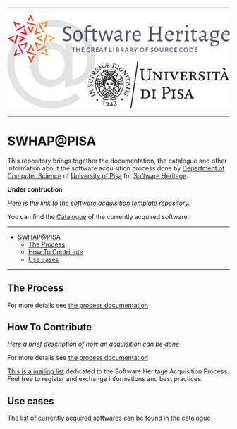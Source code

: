 
---
<p align="center">
  <img src="./DOCS_OLD/IMAGES/SWHAP-PISA-LOGO-HEAD.png" alt="SWHAP@PISA"/>
</p>
<!-- ![SWHAP@PISA](./DOCS_OLD/IMAGES/SWHAP-PISA-LOGO-HEAD.png) -->

---

# SWHAP@PISA

This repository brings together the documentation, the catalogue and other information about the software acquisition process done by [Department of Computer Science](https://di.unipi.it) of [University of Pisa](https://unipi.it) for [Software Heritage](https://www.softwareheritage.org).

**Under contruction**
<!-- 
*We are currently working on the draft of [Working Notepad](DOCS/WorkingNotepad/WorkingNotepad.md).*
moved to DIUNIPI4SWH-NOTES
-->

*Here is the link to the [software acquisition template repository](https://github.com/Unipisa/SWHAP-TEMPLATE).*

You can find the [Catalogue](catalogue.md) of the currently acquired software.

---

- [SWHAP@PISA](#swhappisa)
  - [The Process](#the-process)
  - [How To Contribute](#how-to-contribute)
  - [Use cases](#use-cases)


---

## The Process


For more details see [the process documentation](./DOCS/SWHAP%40Pisa.md)


## How To Contribute
_Here a brief description of how an acquisition can be done_

For more details see [the process documentation](./DOCS/SWHAP%40Pisa.md)

[This is a mailing list](https://sympa.inria.fr/sympa/info/swhap) dedicated to the Software Heritage Acquisition Process.
Feel free to register and exchange informations and best practices.

## Use cases

The list of currently acquired softwares can be found in [the catalogue](./catalogue.md)
